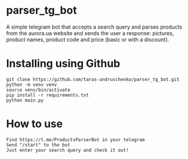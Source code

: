 # parser_tg_bot

A simple telegram bot that accepts a search query and parses products 
from the aurora.ua website and sends the user a response: 
pictures, product names, product code and price (basic or with a discount).

# Installing using Github

    git clone https://github.com/taras-andruschenko/parser_tg_bot.git
    python -m venv venv
    source venv/bin/activate
    pip install -r requirements.txt
    python main.py

# How to use

    Find https://t.me/ProductsParserBot in your telegram
    Send "/start" to the bot
    Just enter your search query and check it out! 